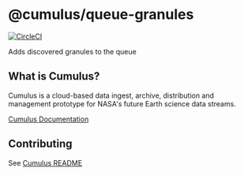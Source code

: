 # @cumulus/queue-granules

[![CircleCI](https://circleci.com/gh/cumulus-nasa/cumulus.svg?style=svg)](https://circleci.com/gh/cumulus-nasa/cumulus)

Adds discovered granules to the queue

## What is Cumulus?

Cumulus is a cloud-based data ingest, archive, distribution and management prototype for NASA's future Earth science data streams.

[Cumulus Documentation](https://cumulus-nasa.github.io/)

## Contributing

See [Cumulus README](https://github.com/cumulus-nasa/cumulus/blob/master/README.md#installing-and-deploying)
